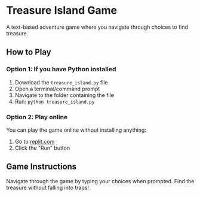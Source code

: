# Treasure Island Game

A text-based adventure game where you navigate through choices to find treasure.

## How to Play

### Option 1: If you have Python installed
1. Download the `treasure_island.py` file
2. Open a terminal/command prompt
3. Navigate to the folder containing the file
4. Run: `python treasure_island.py`

### Option 2: Play online
You can play the game online without installing anything:
1. Go to [replit.com](https://replit.com/@YourUsername/treasure-island-game)
2. Click the "Run" button

## Game Instructions
Navigate through the game by typing your choices when prompted. Find the treasure without falling into traps!
